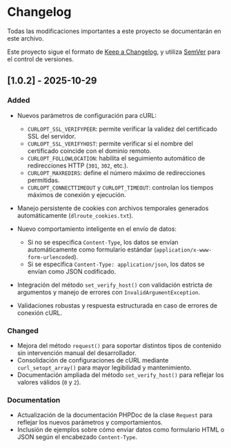 # Changelog

Todas las modificaciones importantes a este proyecto se documentarán en este archivo.

Este proyecto sigue el formato de [Keep a Changelog](https://keepachangelog.com/es-ES/1.0.0/), y utiliza [SemVer](https://semver.org/lang/es/) para el control de versiones.

## [1.0.2] - 2025-10-29

### Added

* Nuevos parámetros de configuración para cURL:

  * `CURLOPT_SSL_VERIFYPEER`: permite verificar la validez del certificado SSL del servidor.
  * `CURLOPT_SSL_VERIFYHOST`: permite verificar si el nombre del certificado coincide con el dominio remoto.
  * `CURLOPT_FOLLOWLOCATION`: habilita el seguimiento automático de redirecciones HTTP (`301`, `302`, etc.).
  * `CURLOPT_MAXREDIRS`: define el número máximo de redirecciones permitidas.
  * `CURLOPT_CONNECTTIMEOUT` y `CURLOPT_TIMEOUT`: controlan los tiempos máximos de conexión y ejecución.
* Manejo persistente de cookies con archivos temporales generados automáticamente (`dlroute_cookies.txt`).
* Nuevo comportamiento inteligente en el envío de datos:

  * Si no se especifica `Content-Type`, los datos se envían automáticamente como formulario estándar (`application/x-www-form-urlencoded`).
  * Si se especifica `Content-Type: application/json`, los datos se envían como JSON codificado.
* Integración del método `set_verify_host()` con validación estricta de argumentos y manejo de errores con `InvalidArgumentException`.
* Validaciones robustas y respuesta estructurada en caso de errores de conexión cURL.

### Changed

* Mejora del método `request()` para soportar distintos tipos de contenido sin intervención manual del desarrollador.
* Consolidación de configuraciones de cURL mediante `curl_setopt_array()` para mayor legibilidad y mantenimiento.
* Documentación ampliada del método `set_verify_host()` para reflejar los valores válidos (`0` y `2`).

### Documentation

* Actualización de la documentación PHPDoc de la clase `Request` para reflejar los nuevos parámetros y comportamientos.
* Inclusión de ejemplos sobre cómo enviar datos como formulario HTML o JSON según el encabezado `Content-Type`.
